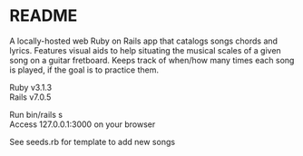 # README

A locally-hosted web Ruby on Rails app that catalogs songs chords and lyrics. Features visual aids to help situating the musical scales of a given song on a guitar fretboard. Keeps track of when/how many times each song is played, if the goal is to practice them. <br>

Ruby v3.1.3<br>
Rails v7.0.5<br>

Run bin/rails s<br>
Access 127.0.0.1:3000 on your browser<br>

See seeds.rb for template to add new songs<br>